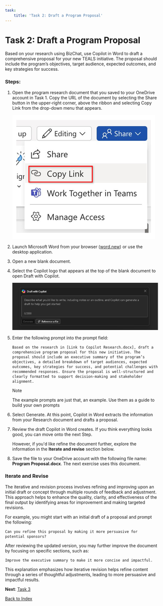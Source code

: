 ```yaml
---
task:
    title: 'Task 2: Draft a Program Proposal'
---
```


# Task 2: Draft a Program Proposal

Based on your research using BizChat, use Copilot in Word to draft a comprehensive proposal for your new TEALS initiative. The proposal should include the program’s objectives, target audience, expected outcomes, and key strategies for success.

### Steps:

1. Open the program research document that you saved to your OneDrive account in Task 1. Copy the URL of the document by selecting the Share button in the upper-right corner, above the ribbon and selecting Copy Link from the drop-down menu that appears.

    ![Screenshot showing the Share menu and the Copy Link option highlighted.](../Labs/Media/share-menu-with-copy-link.png)

1. Launch Microsoft Word from your browser ([word.new](https://word.new)) or use the desktop application.

1. Open a new blank document.

1. Select the Copilot logo that appears at the top of the blank document to open Draft with Copilot.

    ![Screenshot showing draft with Copilot in Word.](../Labs/Media/draft-with-copilot.png)

1. Enter the following prompt into the prompt field:

    ```text
    Based on the research in [Link to Copilot Research.docx], draft a comprehensive program proposal for this new initiative. The proposal should include an executive summary of the program’s objectives, a detailed breakdown of target audiences, expected outcomes, key strategies for success, and potential challenges with recommended responses. Ensure the proposal is well-structured and clearly formatted to support decision-making and stakeholder alignment.
    ```
    > [!NOTE] 
    > The example prompts are just that, an example. Use them as a guide to build your own prompts

1. Select Generate. At this point, Copilot in Word extracts the information from your Research document and drafts a proposal.

1. Review the draft Copilot in Word creates. If you think everything looks good, you can move onto the next Step. 

    However, if you'd like refine the document further, explore the information in the **Iterate and revise** section below.

1. Save the file to your OneDrive account with the following file name: **Program Proposal.docx**. The next exercise uses this document.


### Iterate and Revise

The iterative and revision process involves refining and improving upon an initial draft or concept through multiple rounds of feedback and adjustment. This approach helps to enhance the quality, clarity, and effectiveness of the final output by identifying areas for improvement and making targeted revisions.

For example, you might start with an initial draft of a proposal and prompt the following:

```text
Can you refine this proposal by making it more persuasive for potential sponsors?
```
After reviewing the updated version, you may further improve the document by focusing on specific sections, such as:

```text
Improve the executive summary to make it more concise and impactful.
```

This explanation emphasizes how iterative revision helps refine content through a series of thoughtful adjustments, leading to more persuasive and impactful results.

**Next**: [Task 3](https://maquinl.github.io/CELA-Academy-Microsoft-Copilot-Experience/Instructions/Labs/Task_3_Create_a_Program_pitch_presentation.html)

[Back to Index](https://maquinl.github.io/CELA-Academy-Microsoft-Copilot-Experience/) 
